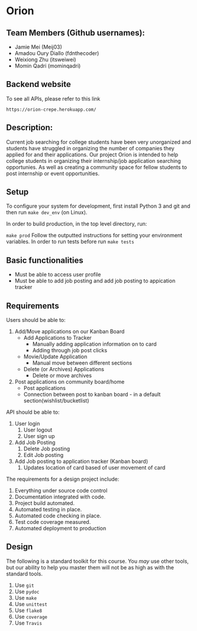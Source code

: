 # Orion

## Team Members (Github usernames):

- Jamie Mei (Meij03)
- Amadou Oury Diallo (fdnthecoder)
- Weixiong Zhu (itsweiwei)
- Momin Qadri (mominqadri)

## Backend website

To see all APIs, please refer to this link

`https://orion-crepe.herokuapp.com/`

## Description:

Current job searching for college students have been very unorganized and students have struggled in organizing the number of companies they applied for and their applications. Our project Orion is intended to help college students in organizing their internship/job application searching opportunies. As well as creating a community space for fellow students to post internship or event opportunities.
 
## Setup
 
To configure your system for development, first install Python 3 and git and
then run
`make dev_env` (on Linux).

In order to build production, in the top level directory, run:

`make prod`
Follow the outputted instructions for setting your environment variables.
In order to run tests before run
`make tests`

## Basic functionalities
- Must be able to access user profile
- Must be able to add job posting and add job posting to appication tracker

## Requirements

Users should be able to:

1. Add/Move applications on our Kanban Board
   - Add Applications to Tracker
      - Manually adding application information on to card
      - Adding through job post clicks
   - Movie/Update Application
      - Manual move between different sections
   - Delete (or Archives) Applications
      - Delete or move archives
1. Post applications on community board/home
   - Post applications
   - Connection between post to kanban board - in a default section(wishlist/bucketlist)

API should be able to:

1. User login
   1. User logout
   1. User sign up
2. Add Job Posting
   1. Delete Job posting
   1. Edit Job posting
3. Add Job posting to application tracker (Kanban board)
   1. Updates location of card based of user movement of card

The requirements for a design project include:

1. Everything under source code control
1. Documentation integrated with code.
1. Project build automated.
1. Automated testing in place.
1. Automated code checking in place.
1. Test code coverage measured.
1. Automated deployment to production

## Design

The following is a standard toolkit for this course. You _may_ use other tools,
but our ability to help you master them will not be as high as with the
standard tools.

1. Use `git`
1. Use `pydoc`
1. Use `make`
1. Use `unittest`
1. Use `flake8`
1. Use `coverage`
1. Use `Travis`